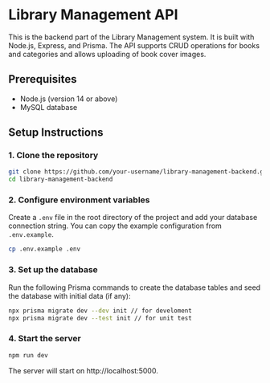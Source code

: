 # Library Management API

This is the backend part of the Library Management system. It is built with Node.js, Express, and Prisma. The API supports CRUD operations for books and categories and allows uploading of book cover images.

## Prerequisites

- Node.js (version 14 or above)
- MySQL database

## Setup Instructions

### 1. Clone the repository

```sh
git clone https://github.com/your-username/library-management-backend.git
cd library-management-backend
```
### 2. Configure environment variables

Create a `.env` file in the root directory of the project and add your database connection string. You can copy the example configuration from `.env.example`.

```sh
cp .env.example .env
```

### 3. Set up the database

Run the following Prisma commands to create the database tables and seed the database with initial data (if any):

```sh
npx prisma migrate dev --dev init // for develoment
npx prisma migrate dev --test init // for unit test
```
### 4. Start the server
```sh
npm run dev
```
The server will start on http://localhost:5000.
